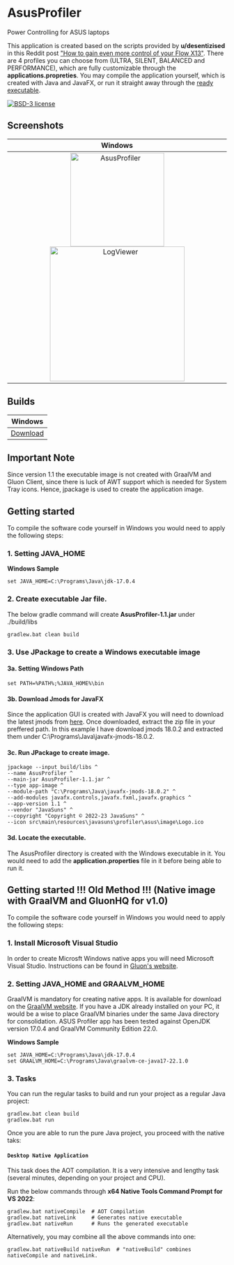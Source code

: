# AsusProfiler
Power Controlling for ASUS laptops

This application is created based on the scripts provided by **u/desentizised** in this Reddit post ["How to gain even more control of your Flow X13"](https://www.reddit.com/r/FlowX13/comments/t32gra/how_to_gain_even_more_control_of_your_flow_x13/). There are 4 profiles you can choose from (ULTRA, SILENT, BALANCED and PERFORMANCE), which are fully customizable through the **applications.propreties**. You may compile the application yourself, which is created with Java and JavaFX, or run it straight away through the [ready executable](https://github.com/javasuns/AsusProfiler/releases/download/AsusProfiler/AsusProfiler.zip). 

[![BSD-3 license](https://img.shields.io/badge/license-BSD--3-%230778B9.svg)](https://opensource.org/licenses/BSD-3-Clause)

## Screenshots
|  Windows |
|  :----:  |
|  <img width="215" alt="AsusProfiler" src="https://user-images.githubusercontent.com/13131668/180485991-c9c1ae8b-5b28-4c46-90a4-2433e738aca6.PNG"> <img width="309" alt="LogViewer" src="https://user-images.githubusercontent.com/13131668/180486709-c997dc6d-3a65-46df-ab27-68659d29254b.PNG">|

## Builds

|  Windows |
|  :----:  |
|  [Download](https://github.com/javasuns/AsusProfiler/releases/download/AsusProfiler/AsusProfiler.zip)|

## Important Note
Since version 1.1 the executable image is not created with GraalVM and Gluon Client, since there is luck of AWT support which is needed for System Tray icons. Hence, jpackage is used to create the application image.

## Getting started

To compile the software code yourself in Windows you would need to apply the following steps:

### 1. Setting JAVA_HOME
**Windows Sample**

    set JAVA_HOME=C:\Programs\Java\jdk-17.0.4
    
### 2. Create executable Jar file.
The below gradle command will create **AsusProfiler-1.1.jar** under ./build/libs

    gradlew.bat clean build 
    
### 3. Use JPackage to create a Windows executable image

#### 3a. Setting Windows Path
    set PATH=%PATH%;%JAVA_HOME%\bin

#### 3b. Download Jmods for JavaFX
Since the application GUI is created with JavaFX you will need to download the latest jmods from [here](https://gluonhq.com/products/javafx/).
Once downloaded, extract the zip file in your preffered path. In this example I have download jmods 18.0.2 and extracted them under C:\Programs\Java\javafx-jmods-18.0.2.

#### 3c. Run JPackage to create image.

    jpackage --input build/libs ^
    --name AsusProfiler ^
    --main-jar AsusProfiler-1.1.jar ^
    --type app-image ^
    --module-path "C:\Programs\Java\javafx-jmods-18.0.2" ^
    --add-modules javafx.controls,javafx.fxml,javafx.graphics ^
    --app-version 1.1 ^
    --vendor "JavaSuns" ^
    --copyright "Copyright © 2022-23 JavaSuns" ^
    --icon src\main\resources\javasuns\profiler\asus\image\Logo.ico
    
#### 3d. Locate the executable.
The AsusProfiler directory is created with the Windows executable in it. You would need to add the **application.properties** file in it before being able to run it.

## Getting started !!! Old Method !!! (Native image with GraalVM and GluonHQ for v1.0)

To compile the software code yourself in Windows you would need to apply the following steps:
### 1. Install Microsoft Visual Studio

In order to create Microsft Windows native apps you will need Microsoft Visual Studio. Instructions can be found in [Gluon's website](https://docs.gluonhq.com/#platforms_windows).

### 2. Setting JAVA_HOME and GRAALVM_HOME

GraalVM is mandatory for creating native apps. It is available for download on the [GraalVM website](https://www.graalvm.org/downloads/). If you have a JDK already installed on your PC, it would be a wise to place GraalVM binaries under the same Java directory for consolidation. 
ASUS Profiler app has been tested against OpenJDK version 17.0.4 and GraalVM Community Edition 22.0.

**Windows Sample**

    set JAVA_HOME=C:\Programs\Java\jdk-17.0.4
    set GRAALVM_HOME=C:\Programs\Java\graalvm-ce-java17-22.1.0

### 3. Tasks

You can run the regular tasks to build and run your project as a regular Java project:

    gradlew.bat clean build
    gradlew.bat run
    
Once you are able to run the pure Java project, you proceed with the native taks:    

#### `Desktop Native Application`

This task does the AOT compilation. It is a very intensive and lengthy task (several minutes, depending on your project and CPU).

Run the below commands through **x64 Native Tools Command Prompt for VS 2022**:

    gradlew.bat nativeCompile  # AOT Compilation
    gradlew.bat nativeLink     # Generates native executable
    gradlew.bat nativeRun      # Runs the generated executable

Alternatively, you may combine all the above commands into one:

    gradlew.bat nativeBuild nativeRun  # "nativeBuild" combines nativeCompile and nativeLink.
    
    


